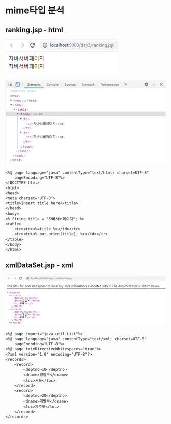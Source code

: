 # mime타입 분석

## ranking.jsp - html

![&#xBE0C;&#xB77C;&#xC6B0;&#xC800;](../../.gitbook/assets/1%20%2835%29.png)

![&#xAC1C;&#xBC1C;&#xC790;&#xB3C4;&#xAD6C;](../../.gitbook/assets/2%20%2825%29.png)

```markup
<%@ page language="java" contentType="text/html; charset=UTF-8"
    pageEncoding="UTF-8"%>
<!DOCTYPE html>
<html>
<head>
<meta charset="UTF-8">
<title>Insert title here</title>
</head>
<body>
<% String title = "자바서버페이지"; %>
<table>
	<tr><td><%=title %></td></tr>
	<tr><td><% out.print(title); %></td></tr>
</table>
</body>
</html>
```

## xmlDataSet.jsp - xml

![&#xBE0C;&#xB77C;&#xC6B0;&#xC800;](../../.gitbook/assets/3%20%2820%29.png)

```markup
<%@ page import="java.util.List"%>
<%@ page language="java" contentType="text/xml; charset=UTF-8"
    pageEncoding="UTF-8"%>
<%@ page trimDirectiveWhitespaces="true"%>
<?xml version="1.0" encoding="UTF-8"?>
<records>
	<record>
		<deptno>10</deptno>
		<dname>영업부</dname>
		<loc>서울</loc>
	</record>
	<record>
		<deptno>20</deptno>
		<dname>개발부</dname>
		<loc>제주도</loc>
	</record>
</records>
```

